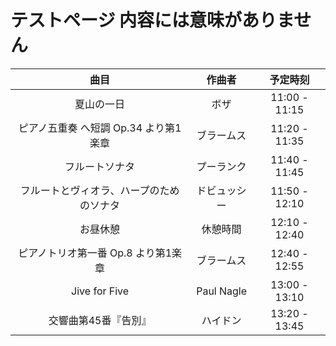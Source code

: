 # テストページ 内容には意味がありません
| 曲目                                     | 作曲者          | 予定時刻      |
|:----------------------------------------:|:---------------:|:-------------:|
| 夏山の一日                               | ボザ            | 11:00 - 11:15 |
| ピアノ五重奏 へ短調 Op.34 より第1楽章    | ブラームス      | 11:20 - 11:35 |
| フルートソナタ                           | プーランク      | 11:40 - 11:45 | 
| フルートとヴィオラ、ハープのためのソナタ | ドビュッシー    | 11:50 - 12:10 |
| お昼休憩                                 | 休憩時間        | 12:10 - 12:40 |
| ピアノトリオ第一番 Op.8 より第1楽章      | ブラームス      | 12:40 - 12:55 |
| Jive for Five                            | Paul Nagle      | 13:00 - 13:10 |
| 交響曲第45番『告別』                     | ハイドン        | 13:20 - 13:45 |
